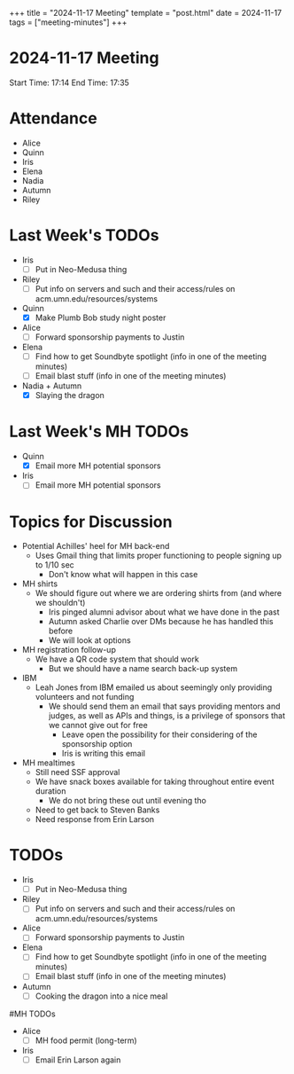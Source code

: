 +++
title = "2024-11-17 Meeting"
template = "post.html"
date = 2024-11-17
tags = ["meeting-minutes"]
+++

# 2024-11-17 Meeting

Start Time: 17:14
End Time: 17:35

# Attendance
- Alice
- Quinn
- Iris
- Elena
- Nadia
- Autumn
- Riley

# Last Week's TODOs
- Iris
  - [ ] Put in Neo-Medusa thing
- Riley 
  - [ ] Put info on servers and such and their access/rules on acm.umn.edu/resources/systems
- Quinn
  - [x] Make Plumb Bob study night poster
- Alice
  - [ ] Forward sponsorship payments to Justin
- Elena 
  - [ ] Find how to get Soundbyte spotlight (info in one of the meeting minutes)
  - [ ] Email blast stuff (info in one of the meeting minutes)
- Nadia + Autumn
  - [x] Slaying the dragon

# Last Week's MH TODOs
- Quinn
  - [x] Email more MH potential sponsors
- Iris
  - [ ] Email more MH potential sponsors

# Topics for Discussion
- Potential Achilles' heel for MH back-end
  - Uses Gmail thing that limits proper functioning to people signing up to 1/10 sec
    - Don't know what will happen in this case
- MH shirts
  - We should figure out where we are ordering shirts from (and where we shouldn't)
    - Iris pinged alumni advisor about what we have done in the past
    - Autumn asked Charlie over DMs because he has handled this before
    - We will look at options
- MH registration follow-up
  - We have a QR code system that should work
    - But we should have a name search back-up system 
- IBM
  - Leah Jones from IBM emailed us about seemingly only providing volunteers and not funding
    - We should send them an email that says providing mentors and judges, as well as APIs and things, is a privilege of sponsors that we cannot give out for free
      - Leave open the possibility for their considering of the sponsorship option
      - Iris is writing this email
- MH mealtimes
  - Still need SSF approval
  - We have snack boxes available for taking throughout entire event duration
    - We do not bring these out until evening tho
  - Need to get back to Steven Banks
  - Need response from Erin Larson
  
# TODOs
- Iris
  - [ ] Put in Neo-Medusa thing
- Riley 
  - [ ] Put info on servers and such and their access/rules on acm.umn.edu/resources/systems
- Alice
  - [ ] Forward sponsorship payments to Justin
- Elena 
  - [ ] Find how to get Soundbyte spotlight (info in one of the meeting minutes)
  - [ ] Email blast stuff (info in one of the meeting minutes)
- Autumn
  - [ ] Cooking the dragon into a nice meal

#MH TODOs
- Alice
  - [ ] MH food permit (long-term)
- Iris
  - [ ] Email Erin Larson again